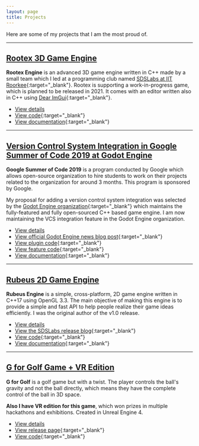 ```yaml
---
layout: page
title: Projects
---
```


Here are some of my projects that I am the most proud of.

---

## [Rootex 3D Game Engine](/2020/08/04/rootex-engine/)

**Rootex Engine** is an advanced 3D game engine written in C++ made by a small team which I led at a programming club named [SDSLabs at IIT Roorkee](https://sdslabs.co/){:target="_blank"}. Rootex is supporting a work-in-progress game, which is planned to be released in 2021. It comes with an editor written also in C++ using [Dear ImGui](https://github.com/ocornut/imgui){:target="_blank"}.

* [View details](/2020/08/04/rootex-engine/)
* [View code](https://github.com/sdslabs/Rootex){:target="_blank"}
* [View documentation](https://rootex.readthedocs.io/){:target="_blank"}

---

## [Version Control System Integration in Google Summer of Code 2019 at Godot Engine](/2020/08/04/gsoc-godot-engine/)

**Google Summer of Code 2019** is a program conducted by Google which allows open-source organization to hire students to work on their projects related to the organization for around 3 months. This program is sponsored by Google.

My proposal for adding a version control system integration was selected by the [Godot Engine organization](https://godotengine.org/){:target="_blank"} which maintains the fully-featured and fully open-sourced C++ based game engine. I am now maintaining the VCS integration feature in the Godot Engine organization.

* [View details](/2020/08/04/gsoc-godot-engine/)
* [View official Godot Engine news blog post](https://godotengine.org/article/gsoc-2019-progress-report-3#vcs-integration){:target="_blank"}
* [View plugin code](https://github.com/godotengine/godot-git-plugin){:target="_blank"}
* [View feature code](https://github.com/godotengine/godot/pull/31461){:target="_blank"}
* [View documentation](https://github.com/godotengine/godot-git-plugin/wiki){:target="_blank"}

---

## [Rubeus 2D Game Engine](/2020/08/03/rubeus-engine/)

**Rubeus Engine** is a simple, cross-platform, 2D game engine written in C++17 using OpenGL 3.3. The main objective of making this engine is to provide a simple and fast API to help people realize their game ideas efficiently. I was the original author of the v1.0 release.

* [View details](/2020/08/03/rubeus-engine/)
* [View the SDSLabs release blog](https://blog.sdslabs.co/2018/12/making-a-game-engine-from-scratch){:target="_blank"}
* [View code](https://github.com/sdslabs/Rubeus){:target="_blank"}
* [View documentation](https://blog.sdslabs.co/Rubeus-Docs/html/index.html){:target="_blank"}

---

## [G for Golf Game + VR Edition](/2020/08/02/g-for-golf/)

**G for Golf** is a golf game but with a twist. The player controls the ball's gravity and not the ball directly, which means they have the complete control of the ball in 3D space.

**Also I have VR edition for this game**, which won prizes in multiple hackathons and exhibitions. Created in Unreal Engine 4.

* [View details](/2020/08/02/g-for-golf/)
* [View release page](https://gamejolt.com/games/gforgolf/307491){:target="_blank"}
* [View code](https://github.com/sdswoc/g-for-Golf){:target="_blank"}
